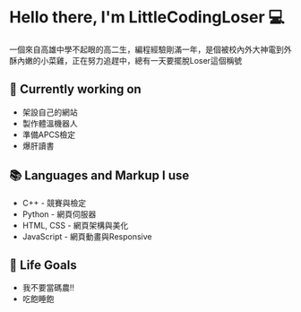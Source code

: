 # Hello there, I'm LittleCodingLoser 💻
一個來自高雄中學不起眼的高二生，編程經驗剛滿一年，是個被校內外大神電到外酥內嫩的小菜雞，正在努力追趕中，總有一天要擺脫Loser這個稱號

## 🔭 Currently working on
- 架設自己的網站
- 製作體溫機器人
- 準備APCS檢定
- 爆肝讀書

## 📚 Languages and Markup I use
- C++ - 競賽與檢定
- Python - 網頁伺服器
- HTML, CSS  - 網頁架構與美化
- JavaScript - 網頁動畫與Responsive

## 🎯 Life Goals
- 我不要當碼農!!
- 吃飽睡飽
